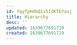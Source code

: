 ```yaml
---
id: YqyTpHdbQ1v5IdKTEYaxj
title: Hierarchy
desc: ''
updated: 1639677691719
created: 1639677691719
---
```


